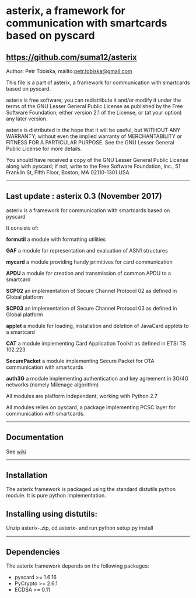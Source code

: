 asterix, a framework for communication with smartcards based on pyscard
===============================================================================
https://github.com/suma12/asterix
-------------------------------------------------------------------------------

Author: Petr Tobiska, mailto:petr.tobiska@gmail.com

This file is a part of asterix, a framework for communication with smartcards
based on pyscard.

asterix is free software; you can redistribute it and/or modify
it under the terms of the GNU Lesser General Public License as published by
the Free Software Foundation; either version 2.1 of the License, or
(at your option) any later version.

asterix is distributed in the hope that it will be useful,
but WITHOUT ANY WARRANTY; without even the implied warranty of
MERCHANTABILITY or FITNESS FOR A PARTICULAR PURPOSE.  See the
GNU Lesser General Public License for more details.

You should have received a copy of the GNU Lesser General Public License
along with pyscard; if not, write to the Free Software
Foundation, Inc., 51 Franklin St, Fifth Floor, Boston, MA  02110-1301  USA

-------------------------------------------------------------------------------
Last update : asterix 0.3 (November 2017)
-------------------------------------------------------------------------------

asterix is a framework for communication with smartcards based on pyscard

It consists of:

**formutil**
  a module with formatting utilities

**GAF**
  a module for representation and evaluation of ASN1 structures

**mycard**
  a module providing handy primitives for card communication

**APDU**
  a module for creation and transmission of common APDU to a smartcard

**SCP02**
  an implementation of Secure Channel Protocol 02 as defined in
  Global platform

**SCP03**
  an implementation of Secure Channel Protocol 03 as defined in
  Global platform

**applet**
  a module for loading, installation and deletion of JavaCard
  applets to a smartcard
  
**CAT**
  a module implementing Card Application Toolkit as defined in
  ETSI TS 102.223

**SecurePacket**
  a module implementing Secure Packet for OTA communication
  with smartcards

**auth3G**
  a module implementing authentication and key agreement
  in 3G/4G networks (namely Milenage algorithm)

All modules are platform independent, working with Python 2.7

All modules relies on pyscard, a package implementing PCSC layer for
communication with smartcards.

-------------------------------------------------------------------------------
Documentation
-------------------------------------------------------------------------------

See [wiki](https://github.com/suma12/asterix/wiki)

-------------------------------------------------------------------------------
Installation
-------------------------------------------------------------------------------

The asterix framework is packaged using the standard distutils python
module. It is pure python implementation.

Installing using distutils:
---------------------------

Unzip asterix-<version>.zip, cd asterix-<version> and run
python setup.py install

-------------------------------------------------------------------------------
Dependencies
-------------------------------------------------------------------------------

The asterix framework depends on the following packages:
 - pyscard >= 1.6.16
 - PyCrypto >= 2.6.1
 - ECDSA >= 0.11
